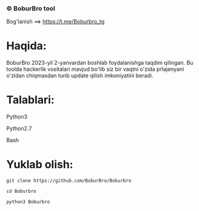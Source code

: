 ### © BoburBro tool 

Bog'lanish ==> https://t.me/Boburbro_tg


# Haqida:
BoburBro 2023-yil 2-yanvardan boshlab foydalanishga taqdim qilingan.
Bu toolda hackerlik vositalari mavjud bo'lib siz bir vaqtni o'zida 
prlajenyani o'zidan chiqmasdan turib update qilish imkoniyatini beradi.

# Talablari:
Python3

Python2.7

Bash


# Yuklab olish:
`git clone https://github.com/BoburBro/Boburbro`

`cd Boburbro`

`python3 Boburbro`
